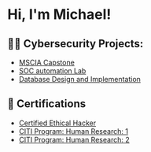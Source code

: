 <h1>Hi, I'm Michael! </h1>

<h2>👨‍💻 Cybersecurity Projects:</h2>

- [MSCIA Capstone](https://github.com/Medume/MSCIA-Capstone)
- [SOC automation Lab](https://github.com/Medume/SOC-Automation-Lab)
- [Database Design and Implementation ](https://github.com/Medume/Database-Design-and-Implementation)

<h2>📃 Certifications</h2>

- [Certified Ethical Hacker](https://ibb.co/5LYDH90)
- [CITI Program: Human Research: 1](https://ibb.co/PFZVCkm)
- [CITI Program: Human Research: 2](https://ibb.co/JBm30X6)

